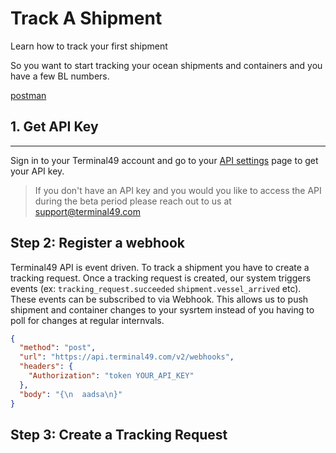 # Track A Shipment

Learn how to track your first shipment


So you want to start tracking your ocean shipments and containers and you have a few BL numbers. 

[postman](https://www.postman.com/)

## 1. Get API Key
---

Sign in to your Terminal49 account and go to your [API settings](https://app.terminal49.com/settings/api) page to get your API key. 

> If you don't have an API key and you would you like to access the API during the beta period please reach out to us at [support@terminal49.com](mailto:support@terminal49.com)

## Step 2: Register a webhook

Terminal49 API is event driven. To track a shipment you have to create a tracking request. Once a tracking request is created, our system triggers events (ex: `tracking_request.succeeded` `shipment.vessel_arrived` etc). These events can be subscribed to via Webhook. This allows us to push shipment and container changes to your sysrtem instead of you having to poll for changes at regular internvals. 

```json http
{
  "method": "post",
  "url": "https://api.terminal49.com/v2/webhooks",
  "headers": {
    "Authorization": "token YOUR_API_KEY"
  },
  "body": "{\n  aadsa\n}"
}
```

## Step 3: Create a Tracking Request

